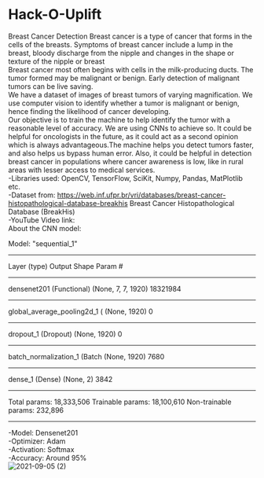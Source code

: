 # Hack-O-Uplift
Breast Cancer Detection
Breast cancer is a type of cancer that forms in the cells of the breasts.
Symptoms of breast cancer include a lump in the breast, bloody discharge from the nipple and changes in the shape or texture of the nipple or breast<br>
Breast cancer most often begins with cells in the milk-producing ducts.
The tumor formed may be malignant or benign. Early detection of malignant tumors can be live saving. <br>
We have a dataset of images of breast tumors of varying magnification.
We use computer vision to identify whether a tumor is malignant or benign, hence finding the likelihood of cancer developing.<br>
Our objective is to train the machine to help identify the tumor with a reasonable level of accuracy. We are using CNNs to achieve so. 
It could be helpful for oncologists in the future, as it could act as a second opinion which is always advantageous.The machine helps you detect tumors faster, and also helps us bypass human error. Also, it could be helpful in detection breast cancer in populations where cancer awareness is low, like in rural areas with lesser access to medical services. <br>
-Libraries used: OpenCV, TensorFlow, SciKit, Numpy, Pandas, MatPlotlib etc.<br>
-Dataset from: https://web.inf.ufpr.br/vri/databases/breast-cancer-histopathological-database-breakhis Breast Cancer Histopathological Database (BreakHis) <br>
-YouTube Video link: <br>
About the CNN model:

Model: "sequential_1"
_________________________________________________________________
Layer (type)                 Output Shape              Param #   
_________________________________________________________________
densenet201 (Functional)     (None, 7, 7, 1920)        18321984  
_________________________________________________________________
global_average_pooling2d_1 ( (None, 1920)              0         
_________________________________________________________________
dropout_1 (Dropout)          (None, 1920)              0         
_________________________________________________________________
batch_normalization_1 (Batch (None, 1920)              7680      
_________________________________________________________________
dense_1 (Dense)              (None, 2)                 3842      
_________________________________________________________________
Total params: 18,333,506
Trainable params: 18,100,610
Non-trainable params: 232,896
_________________________________________________________________

-Model: Densenet201 <br>
-Optimizer: Adam <br>
-Activation: Softmax <br>
-Accuracy: Around 95% <br>
![2021-09-05 (2)](https://user-images.githubusercontent.com/79798013/132110171-64799982-e089-488c-9181-2e9502376d79.png)


